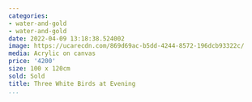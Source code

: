 ```yaml
---
categories:
- water-and-gold
- water-and-gold
date: 2022-04-09 13:18:38.524002
image: https://ucarecdn.com/869d69ac-b5dd-4244-8572-196dcb93322c/
media: Acrylic on canvas
price: '4200'
size: 100 x 120cm
sold: Sold
title: Three White Birds at Evening
...
```

